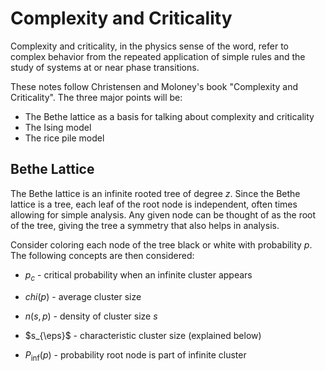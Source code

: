 Complexity and Criticality
===

Complexity and criticality, in the physics sense of the word,
refer to complex behavior from the repeated application of simple
rules and the study of systems at or near phase transitions.

These notes follow Christensen and Moloney's book "Complexity and Criticality".
The three major points will be:

* The Bethe lattice as a basis for talking about complexity and criticality
* The Ising model
* The rice pile model

Bethe Lattice
---

The Bethe lattice is an infinite rooted tree of degree $z$.
Since the Bethe lattice is a tree, each leaf of the root node is independent,
often times allowing for simple analysis.
Any given node can be thought of as the root of the tree, giving the tree
a symmetry that also helps in analysis.

Consider coloring each node of the tree black or white with probability $p$.
The following concepts are then considered:

* $p_c$ - critical probability when an infinite cluster appears
* $chi(p)$ - average cluster size
* $n(s,p)$ - density of cluster size $s$
* $s_{\eps}$ - characteristic cluster size (explained below)


* $P_{\inf}(p)$ - probability root node is part of infinite cluster

